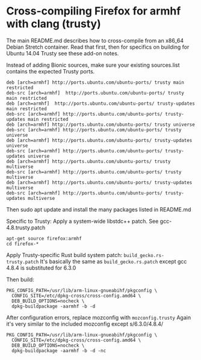 # Cross-compiling Firefox for armhf with clang (trusty)

The main README.md describes how to cross-compile from an x86\_64
Debian Stretch container. Read that first, then for specifics on
building for Ubuntu 14.04 Trusty see these add-on notes.

Instead of adding Bionic sources, make sure your existing sources.list
contains the expected Trusty ports.

    deb [arch=armhf] http://ports.ubuntu.com/ubuntu-ports/ trusty main restricted
    deb-src [arch=armhf]  http://ports.ubuntu.com/ubuntu-ports/ trusty main restricted
    deb [arch=armhf]  http://ports.ubuntu.com/ubuntu-ports/ trusty-updates main restricted
    deb-src [arch=armhf] http://ports.ubuntu.com/ubuntu-ports/ trusty-updates main restricted
    deb [arch=armhf] http://ports.ubuntu.com/ubuntu-ports/ trusty universe
    deb-src [arch=armhf] http://ports.ubuntu.com/ubuntu-ports/ trusty universe
    deb [arch=armhf] http://ports.ubuntu.com/ubuntu-ports/ trusty-updates universe
    deb-src [arch=armhf] http://ports.ubuntu.com/ubuntu-ports/ trusty-updates universe
    deb [arch=armhf] http://ports.ubuntu.com/ubuntu-ports/ trusty multiverse
    deb-src [arch=armhf] http://ports.ubuntu.com/ubuntu-ports/ trusty multiverse
    deb [arch=armhf] http://ports.ubuntu.com/ubuntu-ports/ trusty-updates multiverse
    deb-src [arch=armhf] http://ports.ubuntu.com/ubuntu-ports/ trusty-updates multiverse

Then sudo apt update and install the many packages listed in README.md

Specific to Trusty: Apply a system-wide libstdc++ patch. See gcc-4.8.trusty.patch

    apt-get source firefox:armhf
    cd firefox-*

Apply Trusty-specific Rust build system patch: `build_gecko.rs-trusty.patch`
It's basically the same as `build_gecko.rs.patch` except gcc 4.8.4 is substituted for 6.3.0

Then build:

    PKG_CONFIG_PATH=/usr/lib/arm-linux-gnueabihf/pkgconfig \
      CONFIG_SITE=/etc/dpkg-cross/cross-config.amd64 \
      DEB_BUILD_OPTIONS=nocheck \
      dpkg-buildpackage -aarmhf -b -d

After configuration errors, replace mozconfig with `mozconfig.trusty`
Again it's very similar to the included mozconfig except s/6.3.0/4.8.4/

    PKG_CONFIG_PATH=/usr/lib/arm-linux-gnueabihf/pkgconfig \
      CONFIG_SITE=/etc/dpkg-cross/cross-config.amd64 \
      DEB_BUILD_OPTIONS=nocheck \
      dpkg-buildpackage -aarmhf -b -d -nc
